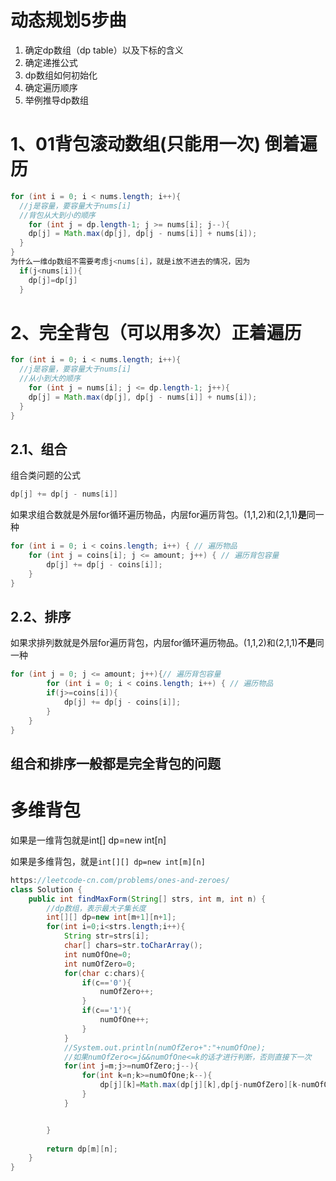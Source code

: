 

# 动态规划5步曲

1. 确定dp数组（dp table）以及下标的含义
2. 确定递推公式
3. dp数组如何初始化
4. 确定遍历顺序
5. 举例推导dp数组

# 1、01背包滚动数组(只能用一次) 倒着遍历

```java
for (int i = 0; i < nums.length; i++){
  //j是容量，要容量大于nums[i]
  //背包从大到小的顺序
	for (int j = dp.length-1; j >= nums[i]; j--){
    dp[j] = Math.max(dp[j], dp[j - nums[i]] + nums[i]);
  }
}
为什么一维dp数组不需要考虑j<nums[i]，就是i放不进去的情况，因为
  if(j<nums[i]){
    dp[j]=dp[j]
  }
```

# 2、完全背包（可以用多次）正着遍历

```java
for (int i = 0; i < nums.length; i++){
  //j是容量，要容量大于nums[i]
  //从小到大的顺序
	for (int j = nums[i]; j <= dp.length-1; j++){
    dp[j] = Math.max(dp[j], dp[j - nums[i]] + nums[i]);
  }
}
```

## 2.1、组合

组合类问题的公式

```java
dp[j] += dp[j - nums[i]]
```

如果求组合数就是外层for循环遍历物品，内层for遍历背包。(1,1,2)和(2,1,1)**是**同一种

```java
for (int i = 0; i < coins.length; i++) { // 遍历物品
    for (int j = coins[i]; j <= amount; j++) { // 遍历背包容量
        dp[j] += dp[j - coins[i]];
    }
}
```

## 2.2、排序

如果求排列数就是外层for遍历背包，内层for循环遍历物品。(1,1,2)和(2,1,1)**不是**同一种

```java
for (int j = 0; j <= amount; j++){// 遍历背包容量
		for (int i = 0; i < coins.length; i++) { // 遍历物品
      	if(j>=coins[i]){
          	dp[j] += dp[j - coins[i]];
        }
    }
}
```



## 组合和排序一般都是完全背包的问题

# 多维背包

如果是一维背包就是int[] dp=new int[n]

如果是多维背包，就是`int[][] dp=new int[m][n]`

```JAVA
https://leetcode-cn.com/problems/ones-and-zeroes/
class Solution {
    public int findMaxForm(String[] strs, int m, int n) {
        //dp数组，表示最大子集长度
        int[][] dp=new int[m+1][n+1];
        for(int i=0;i<strs.length;i++){
            String str=strs[i];
            char[] chars=str.toCharArray();
            int numOfOne=0;
            int numOfZero=0;
            for(char c:chars){
                if(c=='0'){
                    numOfZero++;
                }
                if(c=='1'){
                    numOfOne++;
                }
            }
            //System.out.println(numOfZero+":"+numOfOne);
            //如果numOfZero<=j&&numOfOne<=k的话才进行判断，否则直接下一次
            for(int j=m;j>=numOfZero;j--){
                for(int k=n;k>=numOfOne;k--){
                    dp[j][k]=Math.max(dp[j][k],dp[j-numOfZero][k-numOfOne]+1);
                }
            }


        }
        
        return dp[m][n];
    }
}
```

